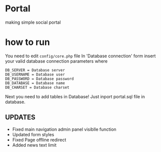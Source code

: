 # Portal
making simple social portal

# how to run

You need to edit `config/core.php` file
 In 'Database connection' form insert your valid database connection parameters where

    DB_SERVER = Database server
    DB_USERNAME = Database user
    DB_PASSWORD = Database password
    DB_DATABASE = Database name 
    DB_CHARSET = Database charset 

Next you need to add tables in Database!
Just inport portal.sql file in database.


## UPDATES

  - Fixed main navigation admin panel visiblle function
  - Updated form styles 
  - Fixed Page offline redirect 
  - Added news text limit 